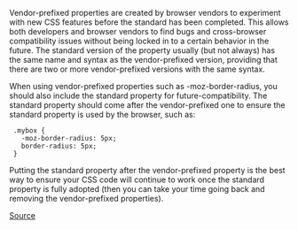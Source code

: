Vendor-prefixed properties are created by browser vendors to experiment with new CSS features before the standard has been completed.
This allows both developers and browser vendors to find bugs and cross-browser compatibility issues without being locked in to a
certain behavior in the future. The standard version of the property usually (but not always) has the same name and syntax
as the vendor-prefixed version, providing that there are two or more vendor-prefixed versions with the same syntax.

When using vendor-prefixed properties such as -moz-border-radius, you should also include the standard property for future-compatibility.
The standard property should come after the vendor-prefixed one to ensure the standard property is used by the browser, such as:

     .mybox {
       -moz-border-radius: 5px;
       border-radius: 5px;
     }

Putting the standard property after the vendor-prefixed property is the best way to ensure your CSS code will continue
to work once the standard property is fully adopted (then you can take your time going back and removing the vendor-prefixed properties).

[Source](https://github.com/CSSLint/csslint/wiki/Require-standard-property-with-vendor-prefix)
      